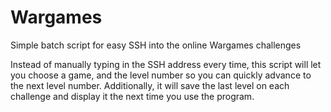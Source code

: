 # Wargames
Simple batch script for easy SSH into the online Wargames challenges 

Instead of manually typing in the SSH address every time, this script will let you choose a game, and the level number so you can quickly advance to the next level number.
Additionally, it will save the last level on each challenge and display it the next time you use the program.
